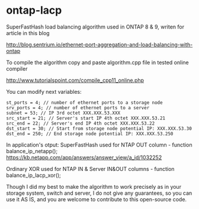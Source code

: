 # ontap-lacp
SuperFastHash load balancing algorithm used in ONTAP 8 & 9, writen for article in this blog

http://blog.sentrium.io/ethernet-port-aggregation-and-load-balancing-with-ontap

To compile the algorithm copy and paste algorithm.cpp file in tested online compiler 

http://www.tutorialspoint.com/compile_cpp11_online.php

You can modify next variables:

    st_ports = 4; // number of ethernet ports to a storage node
    srv_ports = 4; // number of ethernet ports to a server
    subnet = 53; // IP 3rd octet XXX.XXX.53.XXX
    src_start = 21; // Server's start IP 4th octet XXX.XXX.53.21
    src_end = 22; // Server's end IP 4th octet XXX.XXX.53.22
    dst_start = 30; // Start from storage node potential IP: XXX.XXX.53.30
    dst_end = 250; // End storage node potential IP: XXX.XXX.53.250


In application's otput:
SuperFastHash used for NTAP OUT column - function balance_ip_netapp(); https://kb.netapp.com/app/answers/answer_view/a_id/1032252

Ordinary XOR used for NTAP IN & Server IN&OUT columns - function balance_ip_lacp_xor();    
    
Though I did my best to make the algorithm to work precisely as in your storage system, switch and server, I do not give any guarantees, so you can use it AS IS, and you are welcome to contribute to this open-source code.  
    
